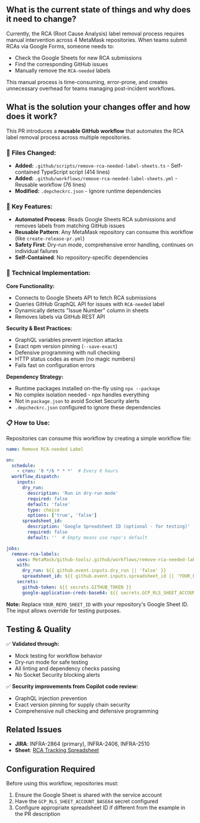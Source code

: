 ## What is the current state of things and why does it need to change?

Currently, the RCA (Root Cause Analysis) label removal process requires manual intervention across 4 MetaMask repositories. When teams submit RCAs via Google Forms, someone needs to:
- Check the Google Sheets for new RCA submissions
- Find the corresponding GitHub issues
- Manually remove the `RCA-needed` labels

This manual process is time-consuming, error-prone, and creates unnecessary overhead for teams managing post-incident workflows.

## What is the solution your changes offer and how does it work?

This PR introduces a **reusable GitHub workflow** that automates the RCA label removal process across multiple repositories.

### 📁 **Files Changed:**
- **Added:** `.github/scripts/remove-rca-needed-label-sheets.ts` - Self-contained TypeScript script (414 lines)
- **Added:** `.github/workflows/remove-rca-needed-label-sheets.yml` - Reusable workflow (76 lines)
- **Modified:** `.depcheckrc.json` - Ignore runtime dependencies

### 🎯 **Key Features:**
- **Automated Process**: Reads Google Sheets RCA submissions and removes labels from matching GitHub issues
- **Reusable Pattern**: Any MetaMask repository can consume this workflow (like `create-release-pr.yml`)
- **Safety First**: Dry-run mode, comprehensive error handling, continues on individual failures
- **Self-Contained**: No repository-specific dependencies

### 🔧 **Technical Implementation:**

**Core Functionality:**
- Connects to Google Sheets API to fetch RCA submissions
- Queries GitHub GraphQL API for issues with `RCA-needed` label
- Dynamically detects "Issue Number" column in sheets
- Removes labels via GitHub REST API

**Security & Best Practices:**
- GraphQL variables prevent injection attacks
- Exact npm version pinning (`--save-exact`)
- Defensive programming with null checking
- HTTP status codes as enum (no magic numbers)
- Fails fast on configuration errors

**Dependency Strategy:**
- Runtime packages installed on-the-fly using `npx --package`
- No complex isolation needed - npx handles everything
- Not in `package.json` to avoid Socket Security alerts
- `.depcheckrc.json` configured to ignore these dependencies

### 📋 **How to Use:**
Repositories can consume this workflow by creating a simple workflow file:
```yaml
name: Remove RCA-needed Label

on:
  schedule:
    - cron: '0 */6 * * *'  # Every 6 hours
  workflow_dispatch:
    inputs:
      dry_run:
        description: 'Run in dry-run mode'
        required: false
        default: 'false'
        type: choice
        options: ['true', 'false']
      spreadsheet_id:
        description: 'Google Spreadsheet ID (optional - for testing)'
        required: false
        default: ''  # Empty means use repo's default

jobs:
  remove-rca-labels:
    uses: MetaMask/github-tools/.github/workflows/remove-rca-needed-label-sheets.yml@main
    with:
      dry_run: ${{ github.event.inputs.dry_run || 'false' }}
      spreadsheet_id: ${{ github.event.inputs.spreadsheet_id || 'YOUR_REPO_SHEET_ID' }}  # Required
    secrets:
      github-token: ${{ secrets.GITHUB_TOKEN }}
      google-application-creds-base64: ${{ secrets.GCP_RLS_SHEET_ACCOUNT_BASE64 }}
```

**Note:** Replace `YOUR_REPO_SHEET_ID` with your repository's Google Sheet ID. The input allows override for testing purposes.

## Testing & Quality

✅ **Validated through:**
- Mock testing for workflow behavior
- Dry-run mode for safe testing
- All linting and dependency checks passing
- No Socket Security blocking alerts

✅ **Security improvements from Copilot code review:**
- GraphQL injection prevention
- Exact version pinning for supply chain security
- Comprehensive null checking and defensive programming

## Related Issues

- **JIRA**: INFRA-2864 (primary), INFRA-2406, INFRA-2510
- **Sheet**: [RCA Tracking Spreadsheet](https://docs.google.com/spreadsheets/d/1Y16QEnDwZuR3DAQIe3T5LTWy1ye07GNYqxIei_cMg24/)

## Configuration Required

Before using this workflow, repositories must:
1. Ensure the Google Sheet is shared with the service account
2. Have the `GCP_RLS_SHEET_ACCOUNT_BASE64` secret configured
3. Configure appropriate spreadsheet ID if different from the example in the PR description
